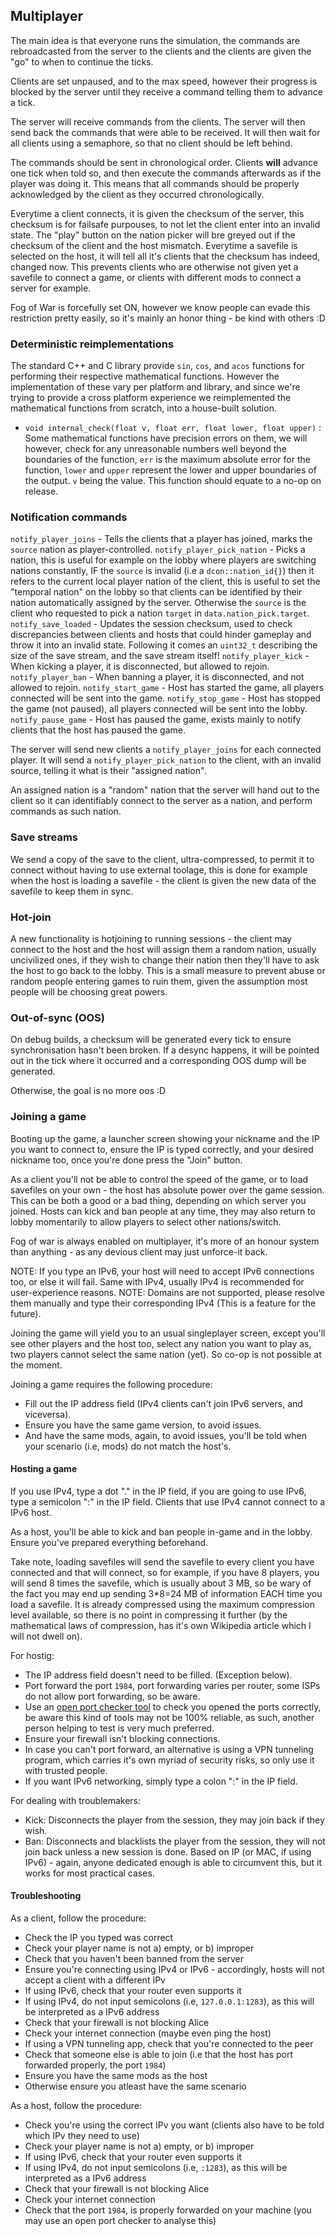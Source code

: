 ## Multiplayer

The main idea is that everyone runs the simulation, the commands are rebroadcasted from the server to the clients and the clients are given the "go" to when to continue the ticks.

Clients are set unpaused, and to the max speed, however their progress is blocked by the server until they receive a command telling them to advance a tick.

The server will receive commands from the clients. The server will then send back the commands that were able to be received. It will then wait for all clients using a semaphore, so that no client should be left behind.

The commands should be sent in chronological order. Clients **will** advance one tick when told so, and then execute the commands afterwards as if the player was doing it. This means that all commands should be properly acknowledged by the client as they occurred chronologically.

Everytime a client connects, it is given the checksum of the server, this checksum is for failsafe purpouses, to not let the client enter into an invalid state. The "play" button on the nation picker will bre greyed out if the checksum of the client and the host mismatch. Everytime a savefile is selected on the host, it will tell all it's clients that the checksum has indeed, changed now. This prevents clients who are otherwise not given yet a savefile to connect a game, or clients with different mods to connect a server for example.

Fog of War is forcefully set ON, however we know people can evade this restriction pretty easily, so it's mainly an honor thing - be kind with others :D

### Deterministic reimplementations

The standard C++ and C library provide `sin`, `cos`, and `acos` functions for performing their respective mathematical functions. However the implementation of these vary per platform and library, and since we're trying to provide a cross platform experience we reimplemented the mathematical functions from scratch, into a house-built solution.

- `void internal_check(float v, float err, float lower, float upper)` : Some mathematical functions have precision errors on them, we will however, check for any unreasonable numbers well beyond the boundaries of the function, `err` is the maximum absolute error for the function, `lower` and `upper` represent the lower and upper boundaries of the output. `v` being the value. This function should equate to a no-op on release.

### Notification commands

`notify_player_joins` - Tells the clients that a player has joined, marks the `source` nation as player-controlled.
`notify_player_pick_nation` - Picks a nation, this is useful for example on the lobby where players are switching nations constantly, IF the `source` is invalid (i.e a `dcon::nation_id{}`) then it refers to the current local player nation of the client, this is useful to set the "temporal nation" on the lobby so that clients can be identified by their nation automatically assigned by the server. Otherwise the `source` is the client who requested to pick a nation `target` in `data.nation_pick.target`.
`notify_save_loaded` - Updates the session checksum, used to check discrepancies between clients and hosts that could hinder gameplay and throw it into an invalid state. Following it comes an `uint32_t` describing the size of the save stream, and the save stream itself!
`notify_player_kick` - When kicking a player, it is disconnected, but allowed to rejoin.
`notify_player_ban` - When banning a player, it is disconnected, and not allowed to rejoin.
`notify_start_game` - Host has started the game, all players connected will be sent into the game.
`notify_stop_game` - Host has stopped the game (not paused), all players connected will be sent into the lobby.
`notify_pause_game` - Host has paused the game, exists mainly to notify clients that the host has paused the game.

The server will send new clients a `notify_player_joins` for each connected player. It will send a `notify_player_pick_nation` to the client, with an invalid source, telling it what is their "assigned nation".

An assigned nation is a "random" nation that the server will hand out to the client so it can identifiably connect to the server as a nation, and perform commands as such nation.

### Save streams

We send a copy of the save to the client, ultra-compressed, to permit it to connect without having to use external toolage, this is done for example when the host is loading a savefile - the client is given the new data of the savefile to keep them in sync.

### Hot-join

A new functionality is hotjoining to running sessions - the client may connect to the host and the host will assign them a random nation, usually uncivilized ones, if they wish to change their nation then they'll have to ask the host to go back to the lobby. This is a small measure to prevent abuse or random people entering games to ruin them, given the assumption most people will be choosing great powers.

### Out-of-sync (OOS)

On debug builds, a checksum will be generated every tick to ensure synchronisation hasn't been broken. If a desync happens, it will be pointed out in the tick where it occurred and a corresponding OOS dump will be generated.

Otherwise, the goal is no more oos :D

### Joining a game

Booting up the game, a launcher screen showing your nickname and the IP you want to connect to, ensure the IP is typed correctly, and your desired nickname too, once you're done press the "Join" button.

As a client you'll not be able to control the speed of the game, or to load savefiles on your own - the host has absolute power over the game session. This can be both a good or a bad thing, depending on which server you joined. Hosts can kick and ban people at any time, they may also return to lobby momentarily to allow players to select other nations/switch.

Fog of war is always enabled on multiplayer, it's more of an honour system than anything - as any devious client may just unforce-it back.

NOTE: If you type an IPv6, your host will need to accept IPv6 connections too, or else it will fail. Same with IPv4, usually IPv4 is recommended for user-experience reasons.
NOTE: Domains are not supported, please resolve them manually and type their corresponding IPv4 (This is a feature for the future).

Joining the game will yield you to an usual singleplayer screen, except you'll see other players and the host too, select any nation you want to play as, two players cannot select the same nation (yet). So co-op is not possible at the moment.

Joining a game requires the following procedure:
* Fill out the IP address field (IPv4 clients can't join IPv6 servers, and viceversa).
* Ensure you have the same game version, to avoid issues.
* And have the same mods, again, to avoid issues, you'll be told when your scenario (i.e, mods) do not match the host's.

#### Hosting a game

If you use IPv4, type a dot "." in the IP field, if you are going to use IPv6, type a semicolon ":" in the IP field. Clients that use IPv4 cannot connect to a IPv6 host.

As a host, you'll be able to kick and ban people in-game and in the lobby. Ensure you've prepared everything beforehand.

Take note, loading savefiles will send the savefile to every client you have connected and that will connect, so for example, if you have 8 players, you will send 8 times the savefile, which is usually about 3 MB, so be wary of the fact you may end up sending 3*8=24 MB of information EACH time you load a savefile. It is already compressed using the maximum compression level available, so there is no point in compressing it further (by the mathematical laws of compression, has it's own Wikipedia article which I will not dwell on).

For hostig:
* The IP address field doesn't need to be filled. (Exception below).
* Port forward the port `1984`, port forwarding varies per router, some ISPs do not allow port forwarding, so be aware.
* Use an [open port checker tool](https://www.yougetsignal.com/tools/open-ports/) to check you opened the ports correctly, be aware this kind of tools may not be 100% reliable, as such, another person helping to test is very much preferred.
* Ensure your firewall isn't blocking connections.
* In case you can't port forward, an alternative is using a VPN tunneling program, which carries it's own myriad of security risks, so only use it with trusted people.
* If you want IPv6 networking, simply type a colon ":" in the IP field.

For dealing with troublemakers:
* Kick: Disconnects the player from the session, they may join back if they wish.
* Ban: Disconnects and blacklists the player from the session, they will not join back unless a new session is done. Based on IP (or MAC, if using IPv6) - again, anyone dedicated enough is able to circumvent this, but it works for most practical cases.

#### Troubleshooting

As a client, follow the procedure:
* Check the IP you typed was correct
* Check your player name is not a) empty, or b) improper
* Check that you haven't been banned from the server
* Ensure you're connecting using IPv4 or IPv6 - accordingly, hosts will not accept a client with a different IPv
* If using IPv6, check that your router even supports it
* If using IPv4, do not input semicolons (i.e, `127.0.0.1:1283`), as this will be interpreted as a IPv6 address
* Check that your firewall is not blocking Alice
* Check your internet connection (maybe even ping the host)
* If using a VPN tunneling app, check that you're connected to the peer
* Check that someone else is able to join (i.e that the host has port forwarded properly, the port `1984`)
* Ensure you have the same mods as the host
* Otherwise ensure you atleast have the same scenario

As a host, follow the procedure:
* Check you're using the correct IPv you want (clients also have to be told which IPv they need to use)
* Check your player name is not a) empty, or b) improper
* If using IPv6, check that your router even supports it
* If using IPv4, do not input semicolons (i.e, `:1283`), as this will be interpreted as a IPv6 address
* Check that your firewall is not blocking Alice
* Check your internet connection
* Check that the port `1984`, is properly forwarded on your machine (you may use an open port checker to analyse this)
